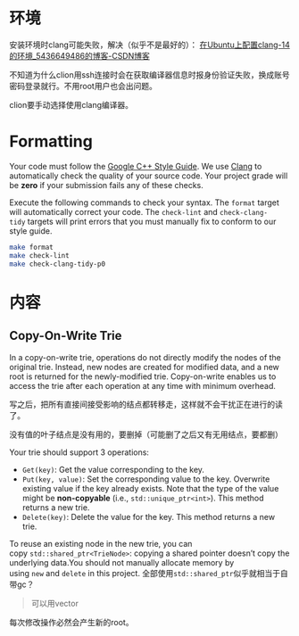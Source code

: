 # 环境

安装环境时clang可能失败，解决（似乎不是最好的）：
[在Ubuntu上配置clang-14的环境\_5436649486的博客-CSDN博客](https://blog.csdn.net/weixin_50749380/article/details/128319851)

不知道为什么clion用ssh连接时会在获取编译器信息时报身份验证失败，换成账号密码登录就行。不用root用户也会出问题。

clion要手动选择使用clang编译器。
# Formatting

Your code must follow the [Google C++ Style Guide](https://google.github.io/styleguide/cppguide.html). We use [Clang](https://clang.llvm.org/) to automatically check the quality of your source code. Your project grade will be **zero** if your submission fails any of these checks.

Execute the following commands to check your syntax. The `format` target will automatically correct your code. The `check-lint` and `check-clang-tidy` targets will print errors that you must manually fix to conform to our style guide.

```bash
make format
make check-lint
make check-clang-tidy-p0
```
# 内容
## Copy-On-Write Trie

In a copy-on-write trie, operations do not directly modify the nodes of the original trie. Instead, new nodes are created for modified data, and a new root is returned for the newly-modified trie. Copy-on-write enables us to access the trie after each operation at any time with minimum overhead.

写之后，把所有直接间接受影响的结点都转移走，这样就不会干扰正在进行的读了。

没有值的叶子结点是没有用的，要删掉（可能删了之后又有无用结点，要都删）

Your trie should support 3 operations:
- `Get(key)`: Get the value corresponding to the key.
- `Put(key, value)`: Set the corresponding value to the key. Overwrite existing value if the key already exists. Note that the type of the value might be **non-copyable** (i.e., `std::unique_ptr<int>`). This method returns a new trie.
- `Delete(key)`: Delete the value for the key. This method returns a new trie.

To reuse an existing node in the new trie, you can copy `std::shared_ptr<TrieNode>`: copying a shared pointer doesn’t copy the underlying data.You should not manually allocate memory by using `new` and `delete` in this project.
全部使用`std::shared_ptr`似乎就相当于自带gc？

>可以用vector

每次修改操作必然会产生新的root。





















